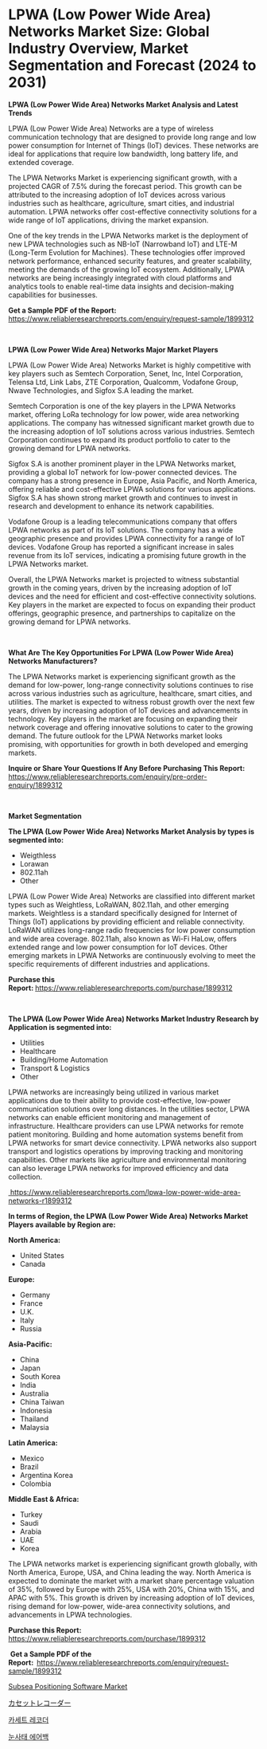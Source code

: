 <p><h1>LPWA  (Low Power Wide Area) Networks Market Size: Global Industry Overview, Market Segmentation and Forecast (2024 to 2031)</h1></p><p><strong>LPWA  (Low Power Wide Area) Networks Market Analysis and Latest Trends</strong></p>
<p><p>LPWA (Low Power Wide Area) Networks are a type of wireless communication technology that are designed to provide long range and low power consumption for Internet of Things (IoT) devices. These networks are ideal for applications that require low bandwidth, long battery life, and extended coverage.</p><p>The LPWA Networks Market is experiencing significant growth, with a projected CAGR of 7.5% during the forecast period. This growth can be attributed to the increasing adoption of IoT devices across various industries such as healthcare, agriculture, smart cities, and industrial automation. LPWA networks offer cost-effective connectivity solutions for a wide range of IoT applications, driving the market expansion.</p><p>One of the key trends in the LPWA Networks market is the deployment of new LPWA technologies such as NB-IoT (Narrowband IoT) and LTE-M (Long-Term Evolution for Machines). These technologies offer improved network performance, enhanced security features, and greater scalability, meeting the demands of the growing IoT ecosystem. Additionally, LPWA networks are being increasingly integrated with cloud platforms and analytics tools to enable real-time data insights and decision-making capabilities for businesses.</p></p>
<p><strong>Get a Sample PDF of the Report:&nbsp;</strong> <a href="https://www.reliableresearchreports.com/enquiry/request-sample/1899312">https://www.reliableresearchreports.com/enquiry/request-sample/1899312</a></p>
<p>&nbsp;</p>
<p><strong>LPWA  (Low Power Wide Area) Networks Major Market Players</strong></p>
<p><p>LPWA (Low Power Wide Area) Networks Market is highly competitive with key players such as Semtech Corporation, Senet, Inc, Intel Corporation, Telensa Ltd, Link Labs, ZTE Corporation, Qualcomm, Vodafone Group, Nwave Technologies, and Sigfox S.A leading the market.</p><p>Semtech Corporation is one of the key players in the LPWA Networks market, offering LoRa technology for low power, wide area networking applications. The company has witnessed significant market growth due to the increasing adoption of IoT solutions across various industries. Semtech Corporation continues to expand its product portfolio to cater to the growing demand for LPWA networks.</p><p>Sigfox S.A is another prominent player in the LPWA Networks market, providing a global IoT network for low-power connected devices. The company has a strong presence in Europe, Asia Pacific, and North America, offering reliable and cost-effective LPWA solutions for various applications. Sigfox S.A has shown strong market growth and continues to invest in research and development to enhance its network capabilities.</p><p>Vodafone Group is a leading telecommunications company that offers LPWA networks as part of its IoT solutions. The company has a wide geographic presence and provides LPWA connectivity for a range of IoT devices. Vodafone Group has reported a significant increase in sales revenue from its IoT services, indicating a promising future growth in the LPWA Networks market.</p><p>Overall, the LPWA Networks market is projected to witness substantial growth in the coming years, driven by the increasing adoption of IoT devices and the need for efficient and cost-effective connectivity solutions. Key players in the market are expected to focus on expanding their product offerings, geographic presence, and partnerships to capitalize on the growing demand for LPWA networks.</p></p>
<p>&nbsp;</p>
<p><strong>What Are The Key Opportunities For LPWA  (Low Power Wide Area) Networks Manufacturers?</strong></p>
<p><p>The LPWA Networks market is experiencing significant growth as the demand for low-power, long-range connectivity solutions continues to rise across various industries such as agriculture, healthcare, smart cities, and utilities. The market is expected to witness robust growth over the next few years, driven by increasing adoption of IoT devices and advancements in technology. Key players in the market are focusing on expanding their network coverage and offering innovative solutions to cater to the growing demand. The future outlook for the LPWA Networks market looks promising, with opportunities for growth in both developed and emerging markets.</p></p>
<p><strong>Inquire or Share Your Questions If Any Before Purchasing This Report:</strong> <a href="https://www.reliableresearchreports.com/enquiry/pre-order-enquiry/1899312">https://www.reliableresearchreports.com/enquiry/pre-order-enquiry/1899312</a></p>
<p>&nbsp;</p>
<p><strong>Market Segmentation</strong></p>
<p><strong>The LPWA  (Low Power Wide Area) Networks Market Analysis by types is segmented into:</strong></p>
<p><ul><li>Weigthless</li><li>Lorawan</li><li>802.11ah</li><li>Other</li></ul></p>
<p><p>LPWA (Low Power Wide Area) Networks are classified into different market types such as Weightless, LoRaWAN, 802.11ah, and other emerging markets. Weightless is a standard specifically designed for Internet of Things (IoT) applications by providing efficient and reliable connectivity. LoRaWAN utilizes long-range radio frequencies for low power consumption and wide area coverage. 802.11ah, also known as Wi-Fi HaLow, offers extended range and low power consumption for IoT devices. Other emerging markets in LPWA Networks are continuously evolving to meet the specific requirements of different industries and applications.</p></p>
<p><strong>Purchase this Report:&nbsp;</strong><a href="https://www.reliableresearchreports.com/purchase/1899312">https://www.reliableresearchreports.com/purchase/1899312</a></p>
<p>&nbsp;</p>
<p><strong>The LPWA  (Low Power Wide Area) Networks Market Industry Research by Application is segmented into:</strong></p>
<p><ul><li>Utilities</li><li>Healthcare</li><li>Building/Home Automation</li><li>Transport & Logistics</li><li>Other</li></ul></p>
<p><p>LPWA networks are increasingly being utilized in various market applications due to their ability to provide cost-effective, low-power communication solutions over long distances. In the utilities sector, LPWA networks can enable efficient monitoring and management of infrastructure. Healthcare providers can use LPWA networks for remote patient monitoring. Building and home automation systems benefit from LPWA networks for smart device connectivity. LPWA networks also support transport and logistics operations by improving tracking and monitoring capabilities. Other markets like agriculture and environmental monitoring can also leverage LPWA networks for improved efficiency and data collection.</p></p>
<p><a href="https://www.reliableresearchreports.com/lpwa-low-power-wide-area-networks-r1899312">&nbsp;https://www.reliableresearchreports.com/lpwa-low-power-wide-area-networks-r1899312</a></p>
<p><strong>In terms of Region, the LPWA  (Low Power Wide Area) Networks Market Players available by Region are:</strong></p>
<p>
    <p> <strong> North America: </strong>
        <ul>
            <li>United States</li>
            <li>Canada</li>
        </ul>
        </p> 
    <p> <strong> Europe: </strong>
        <ul>
            <li>Germany</li>
            <li>France</li>
            <li>U.K.</li>
            <li>Italy</li>
            <li>Russia</li>
        </ul>
        </p> 
    <p> <strong> Asia-Pacific: </strong>
        <ul>
            <li>China</li>
            <li>Japan</li>
            <li>South Korea</li>
            <li>India</li>
            <li>Australia</li>
            <li>China Taiwan</li>
            <li>Indonesia</li>
            <li>Thailand</li>
            <li>Malaysia</li>
        </ul>
        </p> 
    <p> <strong> Latin America: </strong>
        <ul>
            <li>Mexico</li>
            <li>Brazil</li>
            <li>Argentina Korea</li>
            <li>Colombia</li>
        </ul>
        </p> 
    <p> <strong> Middle East & Africa: </strong>
        <ul>
            <li>Turkey</li>
            <li>Saudi</li>
            <li>Arabia</li>
            <li>UAE</li>
            <li>Korea</li>
        </ul>
    </p>
    </p>
<p><p>The LPWA networks market is experiencing significant growth globally, with North America, Europe, USA, and China leading the way. North America is expected to dominate the market with a market share percentage valuation of 35%, followed by Europe with 25%, USA with 20%, China with 15%, and APAC with 5%. This growth is driven by increasing adoption of IoT devices, rising demand for low-power, wide-area connectivity solutions, and advancements in LPWA technologies.</p></p>
<p><strong>Purchase this Report: </strong><a href="https://www.reliableresearchreports.com/purchase/1899312">https://www.reliableresearchreports.com/purchase/1899312</a></p>
<p>&nbsp;<strong>Get a Sample PDF of the Report:&nbsp;&nbsp;</strong><a href="https://www.reliableresearchreports.com/enquiry/request-sample/1899312">https://www.reliableresearchreports.com/enquiry/request-sample/1899312</a></p>
<p><strong></strong></p>
<p><p><a href="https://github.com/ElmoRunolfsson2023/Market-Research-Report-List-1/blob/main/subsea-positioning-software-market.md">Subsea Positioning Software Market</a></p><p><a href="https://github.com/lababdou/Market-Research-Report-List-3/blob/main/625758065536.md">カセットレコーダー</a></p><p><a href="https://github.com/jntpkh496620/Market-Research-Report-List-2/blob/main/240774465531.md">카세트 레코더</a></p><p><a href="https://medium.com/@wheelgg5674537/%EB%88%88%EC%82%AC%ED%83%9C-%EA%B3%B5%EA%B8%B0-%EA%B0%80%EB%B0%A9-%EC%8B%9C%EC%9E%A5-%ED%86%B5%EC%B0%B0-%EC%8B%9C%EC%9E%A5-%EB%8F%99%ED%96%A5-%EC%84%B1%EC%9E%A5-2024%EB%85%84%EB%B6%80%ED%84%B0-2031%EB%85%84%EA%B9%8C%EC%A7%80-%EC%98%88%EC%B8%A1%EB%90%9C-%EA%B2%83-0af171b291f2">눈사태 에어백</a></p></p>